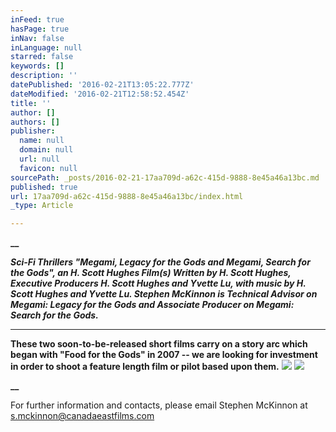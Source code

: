 ```yaml
---
inFeed: true
hasPage: true
inNav: false
inLanguage: null
starred: false
keywords: []
description: ''
datePublished: '2016-02-21T13:05:22.777Z'
dateModified: '2016-02-21T12:58:52.454Z'
title: ''
author: []
authors: []
publisher:
  name: null
  domain: null
  url: null
  favicon: null
sourcePath: _posts/2016-02-21-17aa709d-a62c-415d-9888-8e45a46a13bc.md
published: true
url: 17aa709d-a62c-415d-9888-8e45a46a13bc/index.html
_type: Article

---
```

**__**

**_Sci-Fi Thrillers "Megami, Legacy
for the Gods and Megami, Search for the Gods",  an H. Scott Hughes
Film(s) Written by H. Scott Hughes, Executive Producers H. Scott Hughes
and Yvette Lu, with music by H. Scott Hughes and Yvette Lu.  Stephen
McKinnon is Technical Advisor on Megami: Legacy for the Gods and Associate
Producer on Megami: Search for the Gods._**

****

**These two soon-to-be-released short
films carry on a story arc which began with "Food for the Gods" in 2007 -- we
are looking for investment in order to shoot a feature length film or pilot
based upon them.**
![](https://the-grid-user-content.s3-us-west-2.amazonaws.com/a1ef4dca-2f04-4595-b59c-22e5a1a148fc.jpg)
![](https://the-grid-user-content.s3-us-west-2.amazonaws.com/b78bb600-cba3-464f-b485-91d5c3844ee5.jpg)

**__**

For further information and
contacts,  please email Stephen McKinnon at
s.mckinnon@canadaeastfilms.com